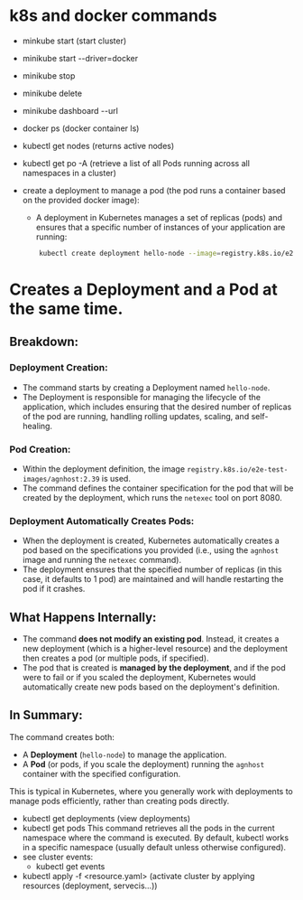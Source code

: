 # k8s and docker commands

* minkube start (start cluster)
* minikube start --driver=docker
* minikube stop
* minikube delete
* minikube dashboard --url
* docker ps (docker container ls)
* kubectl get nodes (returns active nodes)
* kubectl get po -A (retrieve a list of all Pods running across all namespaces in a cluster)
* create a deployment to manage a pod (the pod runs a container based on the provided docker image):
    - A deployment in Kubernetes manages a set of replicas (pods) and ensures that a specific number of instances of your application are running:

    ```bash
        kubectl create deployment hello-node --image=registry.k8s.io/e2e-test-images/agnhost:2.39 -- /agnhost netexec --http-port=8080
    ```

# Creates a Deployment and a Pod at the same time.

## Breakdown:

### **Deployment Creation:**
- The command starts by creating a Deployment named `hello-node`.
- The Deployment is responsible for managing the lifecycle of the application, which includes ensuring that the desired number of replicas of the pod are running, handling rolling updates, scaling, and self-healing.

### **Pod Creation:**
- Within the deployment definition, the image `registry.k8s.io/e2e-test-images/agnhost:2.39` is used.
- The command defines the container specification for the pod that will be created by the deployment, which runs the `netexec` tool on port 8080.

### **Deployment Automatically Creates Pods:**
- When the deployment is created, Kubernetes automatically creates a pod based on the specifications you provided (i.e., using the `agnhost` image and running the `netexec` command).
- The deployment ensures that the specified number of replicas (in this case, it defaults to 1 pod) are maintained and will handle restarting the pod if it crashes.

## What Happens Internally:
- The command **does not modify an existing pod**. Instead, it creates a new deployment (which is a higher-level resource) and the deployment then creates a pod (or multiple pods, if specified).
- The pod that is created is **managed by the deployment**, and if the pod were to fail or if you scaled the deployment, Kubernetes would automatically create new pods based on the deployment's definition.

## In Summary:
The command creates both:
- A **Deployment** (`hello-node`) to manage the application.
- A **Pod** (or pods, if you scale the deployment) running the `agnhost` container with the specified configuration.

This is typical in Kubernetes, where you generally work with deployments to manage pods efficiently, rather than creating pods directly.


* kubectl get deployments (view deployments)
* kubectl get pods
This command retrieves all the pods in the current namespace where the command is executed.
By default, kubectl works in a specific namespace (usually default unless otherwise configured).
* see cluster events:
    - kubectl get events
* kubectl apply -f <resource.yaml> (activate cluster by applying resources (deployment, servecis...))